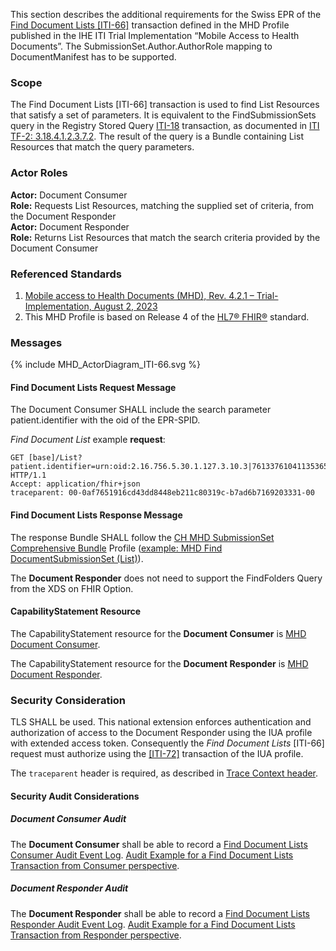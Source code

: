 This section describes the additional requirements for the Swiss EPR of the [Find Document Lists
[ITI-66]](https://profiles.ihe.net/ITI/MHD/ITI-66.html) transaction defined in the MHD Profile published in the IHE ITI
Trial Implementation “Mobile Access to Health Documents”. The SubmissionSet.Author.AuthorRole mapping to 
DocumentManifest has to be supported.

### Scope

The Find Document Lists [ITI-66] transaction is used to find List Resources
that satisfy a set of parameters. It is equivalent to the FindSubmissionSets query in the Registry
Stored Query [ITI-18](https://profiles.ihe.net/ITI/TF/Volume2/ITI-18.html) transaction, as documented in [ITI TF-2: 3.18.4.1.2.3.7.2](https://profiles.ihe.net/ITI/TF/Volume2/ITI-18.html#3.18.4.1.2.3.7.2).
The result of the query is a Bundle containing List Resources that match the query parameters.

### Actor Roles

**Actor:** Document Consumer   
**Role:** Requests List Resources, matching the supplied set of criteria, from the Document Responder   
**Actor:** Document Responder   
**Role:** Returns List Resources that match the search criteria provided by the Document Consumer   

### Referenced Standards

1. [Mobile access to Health Documents (MHD), Rev. 4.2.1 – Trial-Implementation,  August 2, 2023](https://profiles.ihe.net/ITI/MHD/index.html)   
2. This MHD Profile is based on Release 4 of the [HL7® FHIR®](https://hl7.org/fhir/R4/index.html) standard.

### Messages

<div>{% include MHD_ActorDiagram_ITI-66.svg %}</div>

#### Find Document Lists Request Message

The Document Consumer SHALL include the search parameter patient.identifier with the oid of the EPR-SPID.

_Find Document List_ example **request**:
```http
GET [base]/List?patient.identifier=urn:oid:2.16.756.5.30.1.127.3.10.3|761337610411353650&&status=current HTTP/1.1
Accept: application/fhir+json
traceparent: 00-0af7651916cd43dd8448eb211c80319c-b7ad6b7169203331-00
```


#### Find Document Lists Response Message

The response Bundle SHALL follow the [CH MHD SubmissionSet Comprehensive Bundle](StructureDefinition-ch-mhd-submissionset-comprehensive-bundle.html)
Profile ([example: MHD Find DocumentSubmissionSet (List)](Bundle-Bundle-FindSubmissionSets.html)).

The **Document Responder** does not need to support the FindFolders Query from the XDS on FHIR Option.

#### CapabilityStatement Resource

The CapabilityStatement resource for the **Document Consumer** is [MHD Document Consumer](CapabilityStatement-CH.MHD.DocumentConsumer.html).

The CapabilityStatement resource for the **Document Responder** is [MHD Document Responder](CapabilityStatement-CH.MHD.DocumentResponder.html).

### Security Consideration

TLS SHALL be used. This national extension enforces authentication and authorization of access to the Document 
Responder using the IUA profile with extended access token. Consequently the _Find Document Lists_ [ITI-66] request 
must authorize using the [[ITI-72]](https://profiles.ihe.net/ITI/IUA/index.html#372-incorporate-access-token-iti-72) transaction of the IUA profile.

The `traceparent` header is required, as described in [Trace Context header](tracecontext.html).

#### Security Audit Considerations

##### Document Consumer Audit

The **Document Consumer** shall be able to record a
[Find Document Lists Consumer Audit Event Log](https://profiles.ihe.net/ITI/MHD/StructureDefinition-IHE.MHD.FindDocumentLists.Audit.Consumer.html).
[Audit Example for a Find Document Lists Transaction from Consumer perspective](https://profiles.ihe.net/ITI/MHD/AuditEvent-ex-auditFindDocumentLists-consumer.html).

##### Document Responder Audit

The **Document Responder** shall be able to record a
[Find Document Lists Responder Audit Event Log](https://profiles.ihe.net/ITI/MHD/StructureDefinition-IHE.MHD.FindDocumentLists.Audit.Responder.html).
[Audit Example for a Find Document Lists Transaction from Responder perspective](https://profiles.ihe.net/ITI/MHD/AuditEvent-ex-auditFindDocumentLists-responder.html).
